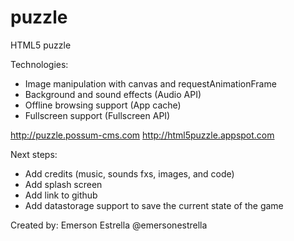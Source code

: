 puzzle
======

HTML5 puzzle

Technologies:
- Image manipulation with canvas and requestAnimationFrame
- Background and sound effects (Audio API)
- Offline browsing support (App cache)
- Fullscreen support (Fullscreen API)

http://puzzle.possum-cms.com
http://html5puzzle.appspot.com

Next steps:
- Add credits (music, sounds fxs, images, and code)
- Add splash screen
- Add link to github
- Add datastorage support to save the current state of the game

Created by:
Emerson Estrella
@emersonestrella